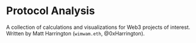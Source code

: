 # Protocol Analysis
A collection of calculations and visualizations for Web3 projects of interest. 
Written by Matt Harrington (`wimwam.eth`, @0xHarrington).
